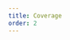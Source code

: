```yaml
---
title: Coverage
order: 2
---
```


<!-- 
Note:
Table is constructed in `./src/template/conerage.js` 
-->